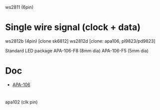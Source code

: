ws2811 (6pin)

# Single wire signal (clock + data)
ws2812b (4pin) [clone sk6812]
ws2812d [clone: apa106, pl9823/pd9823]

Standard LED package
APA-106-F8 (8mm dia)
APA-106-F5 (5mm dia)

# Doc

- [APA-106][1]

#
apa102 (clk pin)

[1]: https://cdn.sparkfun.com/datasheets/Components/LED/COM-12877.pdf
